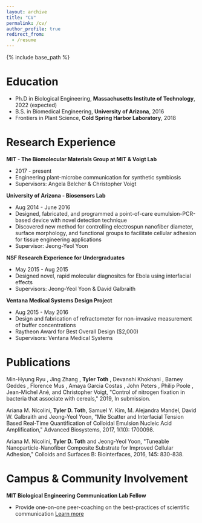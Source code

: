 ```yaml
---
layout: archive
title: "CV"
permalink: /cv/
author_profile: true
redirect_from:
  - /resume
---
```


{% include base_path %}


Education
======
* Ph.D in Biological Engineering, **Massachusetts Institute of Technology**, 2022 (expected)
* B.S. in Biomedical Engineering, **University of Arizona**, 2016
* Frontiers in Plant Science, **Cold Spring Harbor Laboratory**, 2018

Research Experience
======
**MIT - The Biomolecular Materials Group at MIT & Voigt Lab**
  * 2017 - present 
  * Engineering plant-microbe communication for synthetic symbiosis
  * Supervisors: Angela Belcher & Christopher Voigt

**University of Arizona - Biosensors Lab**
  * Aug 2014 - June 2016 
  * Designed, fabricated, and programmed a point-of-care eumulsion-PCR-based device with novel detection technique
  * Discovered new method for controlling electrospun nanofiber diameter, surface morphology, and functional groups to facilitate cellular adhesion for tissue engineering applications
  * Supervisor: Jeong-Yeol Yoon

**NSF Research Experience for Undergraduates**
  * May 2015 - Aug 2015
  * Designed novel, rapid molecular diagnositcs for Ebola using interfacial effects
  * Supervisors: Jeong-Yeol Yoon & David Galbraith

**Ventana Medical Systems Design Project**
  * Aug 2015 - May 2016
  * Design and fabrication of refractometer for non-invasive measurement of buffer concentrations
  * Raytheon Award for Best Overall Design ($2,000) 
  * Supervisors: Ventana Medical Systems
  
Publications
======
Min-Hyung Ryu , Jing Zhang , **Tyler Toth** , Devanshi Khokhani , Barney Geddes , Florence Mus , Amaya Garcia Costas , John Peters , Philip Poole , Jean-Michel Ané, and Christopher Voigt, "Control of nitrogen fixation in bacteria that associate with cereals," 2019, In submission.

Ariana M. Nicolini, **Tyler D. Toth**, Samuel Y. Kim, M. Alejandra Mandel, David W. Galbraith and Jeong-Yeol Yoon, "Mie Scatter and Interfacial Tension Based Real-Time Quantification of Colloidal Emulsion Nucleic Acid Amplification," Advanced Biosystems, 2017, 1(10): 1700098.

Ariana M. Nicolini, **Tyler D. Toth** and Jeong-Yeol Yoon, "Tuneable Nanoparticle-Nanofiber Composite Substrate for Improved Cellular Adhesion," Colloids and Surfaces B: Biointerfaces, 2016, 145: 830-838.
  
Campus & Community Involvement  
======
**MIT Biological Engineering Communication Lab Fellow**
* Provide one-on-one peer-coaching on the best-practices of scientific communication
[Learn more](https://mitcommlab.mit.edu/be/ "BE Communication Lab")



